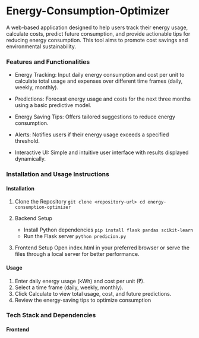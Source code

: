 # Energy-Consumption-Optimizer
A web-based application designed to help users track their energy usage, calculate costs, predict future consumption, and provide actionable tips for reducing energy consumption. This tool aims to promote cost savings and environmental sustainability.

### Features and Functionalities 
- Energy Tracking: Input daily energy consumption and cost per unit to calculate total usage and expenses over different time frames (daily, weekly, monthly).
* Predictions: Forecast energy usage and costs for the next three months using a basic predictive model.
+ Energy Saving Tips: Offers tailored suggestions to reduce energy consumption.
- Alerts: Notifies users if their energy usage exceeds a specified threshold.
* Interactive UI: Simple and intuitive user interface with results displayed dynamically.

### Installation and Usage Instructions
#### Installation 
1. Clone the Repository
   `git clone <repository-url>
   cd energy-consumption-optimizer`
   
2. Backend Setup
   - Install Python dependencies
     `pip install flask pandas scikit-learn`
   - Run the Flask server
     `python predicion.py`
     
3. Frontend Setup
   Open index.html in your preferred browser or serve the files through a local server for better performance.

#### Usage
1. Enter daily energy usage (kWh) and cost per unit (₹).
2. Select a time frame (daily, weekly, monthly).
3. Click Calculate to view total usage, cost, and future predictions.
4. Review the energy-saving tips to optimize consumption

### Tech Stack and Dependencies
#### Frontend 


